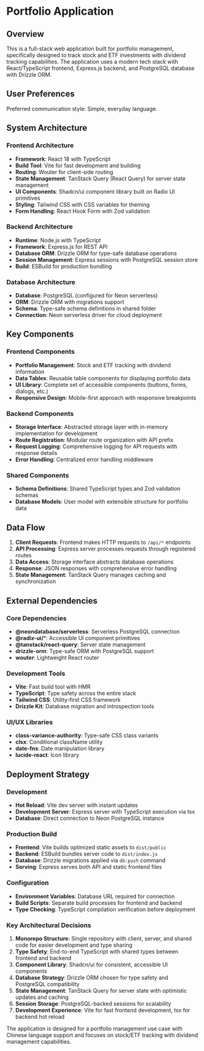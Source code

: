 # Portfolio Application

## Overview

This is a full-stack web application built for portfolio management, specifically designed to track stock and ETF investments with dividend tracking capabilities. The application uses a modern tech stack with React/TypeScript frontend, Express.js backend, and PostgreSQL database with Drizzle ORM.

## User Preferences

Preferred communication style: Simple, everyday language.

## System Architecture

### Frontend Architecture
- **Framework**: React 18 with TypeScript
- **Build Tool**: Vite for fast development and building
- **Routing**: Wouter for client-side routing
- **State Management**: TanStack Query (React Query) for server state management
- **UI Components**: Shadcn/ui component library built on Radix UI primitives
- **Styling**: Tailwind CSS with CSS variables for theming
- **Form Handling**: React Hook Form with Zod validation

### Backend Architecture
- **Runtime**: Node.js with TypeScript
- **Framework**: Express.js for REST API
- **Database ORM**: Drizzle ORM for type-safe database operations
- **Session Management**: Express sessions with PostgreSQL session store
- **Build**: ESBuild for production bundling

### Database Architecture
- **Database**: PostgreSQL (configured for Neon serverless)
- **ORM**: Drizzle ORM with migrations support
- **Schema**: Type-safe schema definitions in shared folder
- **Connection**: Neon serverless driver for cloud deployment

## Key Components

### Frontend Components
- **Portfolio Management**: Stock and ETF tracking with dividend information
- **Data Tables**: Reusable table components for displaying portfolio data
- **UI Library**: Complete set of accessible components (buttons, forms, dialogs, etc.)
- **Responsive Design**: Mobile-first approach with responsive breakpoints

### Backend Components
- **Storage Interface**: Abstracted storage layer with in-memory implementation for development
- **Route Registration**: Modular route organization with API prefix
- **Request Logging**: Comprehensive logging for API requests with response details
- **Error Handling**: Centralized error handling middleware

### Shared Components
- **Schema Definitions**: Shared TypeScript types and Zod validation schemas
- **Database Models**: User model with extensible structure for portfolio data

## Data Flow

1. **Client Requests**: Frontend makes HTTP requests to `/api/*` endpoints
2. **API Processing**: Express server processes requests through registered routes
3. **Data Access**: Storage interface abstracts database operations
4. **Response**: JSON responses with comprehensive error handling
5. **State Management**: TanStack Query manages caching and synchronization

## External Dependencies

### Core Dependencies
- **@neondatabase/serverless**: Serverless PostgreSQL connection
- **@radix-ui/***: Accessible UI component primitives
- **@tanstack/react-query**: Server state management
- **drizzle-orm**: Type-safe ORM with PostgreSQL support
- **wouter**: Lightweight React router

### Development Tools
- **Vite**: Fast build tool with HMR
- **TypeScript**: Type safety across the entire stack
- **Tailwind CSS**: Utility-first CSS framework
- **Drizzle Kit**: Database migration and introspection tools

### UI/UX Libraries
- **class-variance-authority**: Type-safe CSS class variants
- **clsx**: Conditional className utility
- **date-fns**: Date manipulation library
- **lucide-react**: Icon library

## Deployment Strategy

### Development
- **Hot Reload**: Vite dev server with instant updates
- **Development Server**: Express server with TypeScript execution via tsx
- **Database**: Direct connection to Neon PostgreSQL instance

### Production Build
- **Frontend**: Vite builds optimized static assets to `dist/public`
- **Backend**: ESBuild bundles server code to `dist/index.js`
- **Database**: Drizzle migrations applied via `db:push` command
- **Serving**: Express serves both API and static frontend files

### Configuration
- **Environment Variables**: Database URL required for connection
- **Build Scripts**: Separate build processes for frontend and backend
- **Type Checking**: TypeScript compilation verification before deployment

### Key Architectural Decisions

1. **Monorepo Structure**: Single repository with client, server, and shared code for easier development and type sharing
2. **Type Safety**: End-to-end TypeScript with shared types between frontend and backend
3. **Component Library**: Shadcn/ui for consistent, accessible UI components
4. **Database Strategy**: Drizzle ORM chosen for type safety and PostgreSQL compatibility
5. **State Management**: TanStack Query for server state with optimistic updates and caching
6. **Session Storage**: PostgreSQL-backed sessions for scalability
7. **Development Experience**: Vite for fast frontend development, tsx for backend hot reload

The application is designed for a portfolio management use case with Chinese language support and focuses on stock/ETF tracking with dividend management capabilities.